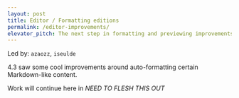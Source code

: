```yaml
---
layout: post
title: Editor / Formatting editions
permalink: /editor-improvements/
elevator_pitch: The next step in formatting and previewing improvements
---
```


Led by: `azaozz`, `iseulde`

4.3 saw some cool improvements around auto-formatting certain Markdown-like content.

Work will continue here in *NEED TO FLESH THIS OUT*